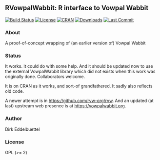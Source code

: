 ## RVowpalWabbit: R interface to Vowpal Wabbit

[![Build Status](https://travis-ci.org/eddelbuettel/rvowpalwabbit.svg)](https://travis-ci.org/eddelbuettel/rvowpalwabbit) 
[![License](https://img.shields.io/badge/license-GPL%20%28%3E=%202%29-brightgreen.svg?style=flat)](https://www.gnu.org/licenses/gpl-2.0.html) 
[![CRAN](https://www.r-pkg.org/badges/version/RVowpalWabbit)](https://cran.r-project.org/package=RVowpalWabbit) 
[![Downloads](https://cranlogs.r-pkg.org/badges/RVowpalWabbit?color=brightgreen)](https://www.r-pkg.org/pkg/RVowpalWabbit)
[![Last Commit](https://img.shields.io/github/last-commit/eddelbuettel/rvowpalwabbit)](https://github.com/eddelbuettel/rvowpalwabbit)

### About

A proof-of-concept wrapping of (an earlier version of) Vowpal Wabbit

### Status

It works. It could do with some help. And it should be updated now to use the external VowpalWabbit
library which did not exists when this work was originally done. Collaborators welcome.

It is on CRAN as it works, and sort-of grandfathered. It sadly also reflects
old code. 

A newer attempt is in https://github.com/rvw-org/rvw. And an updated (at
last) upstream web presence is at https://vowpalwabbit.org.

### Author

Dirk Eddelbuettel

### License

GPL (>= 2)

